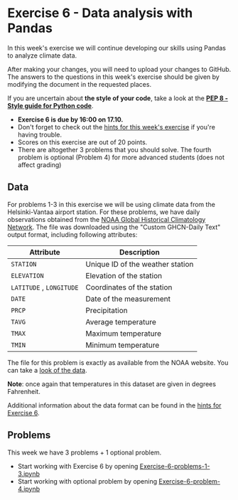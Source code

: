 # Exercise 6 - Data analysis with Pandas

In this week's exercise we will continue developing our skills using Pandas to analyze climate data.

After making your changes, you will need to upload your changes to GitHub.
The answers to the questions in this week's exercise should be given by modifying the document in the requested places.

If you are uncertain about **the style of your code**, take a look at the **[PEP 8 - Style guide for Python code](https://www.python.org/dev/peps/pep-0008/)**.  

 - **Exercise 6 is due by 16:00 on 17.10.**
 - Don't forget to check out the [hints for this week's exercise](https://geo-python.github.io/2018/lessons/L6/exercise-6-hints.html) if you're having trouble.
 - Scores on this exercise are out of 20 points.
 - There are altogether 3 problems that you should solve. The fourth problem is optional (Problem 4) for more advanced students (does not affect grading)

## Data

For problems 1-3 in this exercise we will be using climate data from the Helsinki-Vantaa airport station.
For these problems, we have daily observations obtained from the [NOAA Global Historical Climatology Network](https://www.ncdc.noaa.gov/cdo-web/search?datasetid=GHCND).
The file was downloaded using the "Custom GHCN-Daily Text" output format, including following attributes:

| Attribute                | Description                      |
|--------------------------|----------------------------------|
| `STATION`                | Unique ID of the weather station |
| `ELEVATION`              | Elevation of the station         |
| `LATITUDE` , `LONGITUDE` | Coordinates of the station       |
| `DATE`                   | Date of the measurement          |
| `PRCP`                   | Precipitation                    |
| `TAVG`                   | Average temperature              |
| `TMAX`                   | Maximum temperature              |
| `TMIN`                   | Minimum temperature              |

The file for this problem is exactly as available from the NOAA website. You can take a [look of the data](data/1091402.txt).

**Note**: once again that temperatures in this dataset are given in degrees Fahrenheit.

Additional information about the data format can be found in the [hints for Exercise 6](https://geo-python.github.io/2018/lessons/L6/exercise-6-hints.html).

## Problems

This week we have 3 problems + 1 optional problem.

 - Start working with Exercise 6 by opening [Exercise-6-problems-1-3.ipynb](Exercise-6-problems-1-3.ipynb)
 - Start working with optional problem by opening [Exercise-6-problem-4.ipynb](Exercise-6-problem-4.ipynb)
